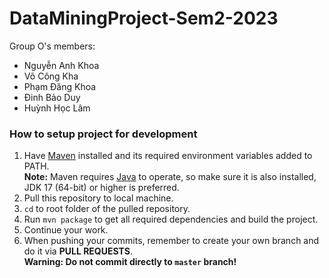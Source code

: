 # DataMiningProject-Sem2-2023

Group O's members:
- Nguyễn Anh Khoa
- Võ Công Kha
- Phạm Đăng Khoa
- Đinh Bảo Duy
- Huỳnh Học Lâm


### How to setup project for development
1. Have [Maven](https://maven.apache.org/download.cgi) installed and its required environment variables added to PATH.<br/>**Note:** Maven requires [Java](https://www.oracle.com/java/technologies/downloads/) to operate, so make sure it is also installed, JDK 17 (64-bit) or higher is preferred.
2. Pull this repository to local machine.
3. `cd` to root folder of the pulled repository.
4. Run `mvn package` to get all required dependencies and build the project.
5. Continue your work.
6. When pushing your commits, remember to create your own branch and do it via **PULL REQUESTS**.<br/>**Warning: Do not commit directly to `master` branch!**
